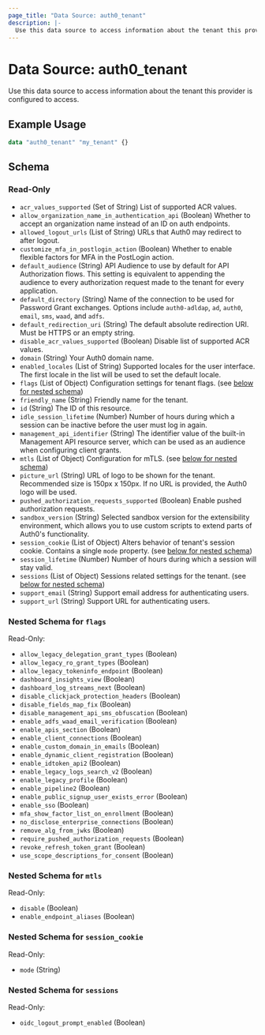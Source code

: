 ```yaml
---
page_title: "Data Source: auth0_tenant"
description: |-
  Use this data source to access information about the tenant this provider is configured to access.
---
```


# Data Source: auth0_tenant

Use this data source to access information about the tenant this provider is configured to access.

## Example Usage

```terraform
data "auth0_tenant" "my_tenant" {}
```

<!-- schema generated by tfplugindocs -->
## Schema

### Read-Only

- `acr_values_supported` (Set of String) List of supported ACR values.
- `allow_organization_name_in_authentication_api` (Boolean) Whether to accept an organization name instead of an ID on auth endpoints.
- `allowed_logout_urls` (List of String) URLs that Auth0 may redirect to after logout.
- `customize_mfa_in_postlogin_action` (Boolean) Whether to enable flexible factors for MFA in the PostLogin action.
- `default_audience` (String) API Audience to use by default for API Authorization flows. This setting is equivalent to appending the audience to every authorization request made to the tenant for every application.
- `default_directory` (String) Name of the connection to be used for Password Grant exchanges. Options include `auth0-adldap`, `ad`, `auth0`, `email`, `sms`, `waad`, and `adfs`.
- `default_redirection_uri` (String) The default absolute redirection URI. Must be HTTPS or an empty string.
- `disable_acr_values_supported` (Boolean) Disable list of supported ACR values.
- `domain` (String) Your Auth0 domain name.
- `enabled_locales` (List of String) Supported locales for the user interface. The first locale in the list will be used to set the default locale.
- `flags` (List of Object) Configuration settings for tenant flags. (see [below for nested schema](#nestedatt--flags))
- `friendly_name` (String) Friendly name for the tenant.
- `id` (String) The ID of this resource.
- `idle_session_lifetime` (Number) Number of hours during which a session can be inactive before the user must log in again.
- `management_api_identifier` (String) The identifier value of the built-in Management API resource server, which can be used as an audience when configuring client grants.
- `mtls` (List of Object) Configuration for mTLS. (see [below for nested schema](#nestedatt--mtls))
- `picture_url` (String) URL of logo to be shown for the tenant. Recommended size is 150px x 150px. If no URL is provided, the Auth0 logo will be used.
- `pushed_authorization_requests_supported` (Boolean) Enable pushed authorization requests.
- `sandbox_version` (String) Selected sandbox version for the extensibility environment, which allows you to use custom scripts to extend parts of Auth0's functionality.
- `session_cookie` (List of Object) Alters behavior of tenant's session cookie. Contains a single `mode` property. (see [below for nested schema](#nestedatt--session_cookie))
- `session_lifetime` (Number) Number of hours during which a session will stay valid.
- `sessions` (List of Object) Sessions related settings for the tenant. (see [below for nested schema](#nestedatt--sessions))
- `support_email` (String) Support email address for authenticating users.
- `support_url` (String) Support URL for authenticating users.

<a id="nestedatt--flags"></a>
### Nested Schema for `flags`

Read-Only:

- `allow_legacy_delegation_grant_types` (Boolean)
- `allow_legacy_ro_grant_types` (Boolean)
- `allow_legacy_tokeninfo_endpoint` (Boolean)
- `dashboard_insights_view` (Boolean)
- `dashboard_log_streams_next` (Boolean)
- `disable_clickjack_protection_headers` (Boolean)
- `disable_fields_map_fix` (Boolean)
- `disable_management_api_sms_obfuscation` (Boolean)
- `enable_adfs_waad_email_verification` (Boolean)
- `enable_apis_section` (Boolean)
- `enable_client_connections` (Boolean)
- `enable_custom_domain_in_emails` (Boolean)
- `enable_dynamic_client_registration` (Boolean)
- `enable_idtoken_api2` (Boolean)
- `enable_legacy_logs_search_v2` (Boolean)
- `enable_legacy_profile` (Boolean)
- `enable_pipeline2` (Boolean)
- `enable_public_signup_user_exists_error` (Boolean)
- `enable_sso` (Boolean)
- `mfa_show_factor_list_on_enrollment` (Boolean)
- `no_disclose_enterprise_connections` (Boolean)
- `remove_alg_from_jwks` (Boolean)
- `require_pushed_authorization_requests` (Boolean)
- `revoke_refresh_token_grant` (Boolean)
- `use_scope_descriptions_for_consent` (Boolean)


<a id="nestedatt--mtls"></a>
### Nested Schema for `mtls`

Read-Only:

- `disable` (Boolean)
- `enable_endpoint_aliases` (Boolean)


<a id="nestedatt--session_cookie"></a>
### Nested Schema for `session_cookie`

Read-Only:

- `mode` (String)


<a id="nestedatt--sessions"></a>
### Nested Schema for `sessions`

Read-Only:

- `oidc_logout_prompt_enabled` (Boolean)


